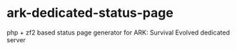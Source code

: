 # ark-dedicated-status-page
php + zf2 based status page generator for ARK: Survival Evolved dedicated server
